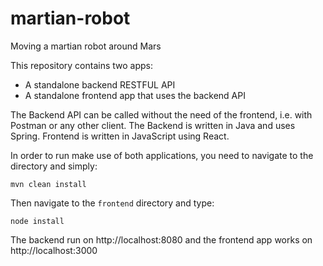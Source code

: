 # martian-robot
Moving a martian robot around Mars


This repository contains two apps:
- A standalone backend RESTFUL API
- A standalone frontend app that uses the backend API

The Backend API can be called without the need of the frontend, i.e. with Postman or any other client.
The Backend is written in Java and uses Spring. Frontend is written in JavaScript using React.

In order to run make use of both applications, you need to navigate to the directory and simply:

```mvn clean install```

Then navigate to the `frontend` directory and type:

```node install```

The backend run on http://localhost:8080 and the frontend app works on http://localhost:3000
